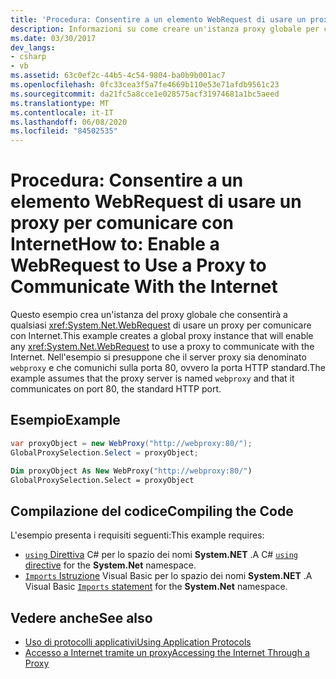 ```yaml
---
title: 'Procedura: Consentire a un elemento WebRequest di usare un proxy per comunicare con Internet'
description: Informazioni su come creare un'istanza proxy globale per consentire a qualsiasi WebRequest di usare un proxy per comunicare con Internet nel .NET Framework.
ms.date: 03/30/2017
dev_langs:
- csharp
- vb
ms.assetid: 63c0ef2c-44b5-4c54-9804-ba0b9b001ac7
ms.openlocfilehash: 0fc33cea3f5a7fe4669b110e53e71afdb9561c23
ms.sourcegitcommit: da21fc5a8cce1e028575acf31974681a1bc5aeed
ms.translationtype: MT
ms.contentlocale: it-IT
ms.lasthandoff: 06/08/2020
ms.locfileid: "84502535"
---
```

# <a name="how-to-enable-a-webrequest-to-use-a-proxy-to-communicate-with-the-internet"></a><span data-ttu-id="a89ef-103">Procedura: Consentire a un elemento WebRequest di usare un proxy per comunicare con Internet</span><span class="sxs-lookup"><span data-stu-id="a89ef-103">How to: Enable a WebRequest to Use a Proxy to Communicate With the Internet</span></span>

<span data-ttu-id="a89ef-104">Questo esempio crea un'istanza del proxy globale che consentirà a qualsiasi <xref:System.Net.WebRequest> di usare un proxy per comunicare con Internet.</span><span class="sxs-lookup"><span data-stu-id="a89ef-104">This example creates a global proxy instance that will enable any <xref:System.Net.WebRequest> to use a proxy to communicate with the Internet.</span></span> <span data-ttu-id="a89ef-105">Nell'esempio si presuppone che il server proxy sia denominato `webproxy` e che comunichi sulla porta 80, ovvero la porta HTTP standard.</span><span class="sxs-lookup"><span data-stu-id="a89ef-105">The example assumes that the proxy server is named `webproxy` and that it communicates on port 80, the standard HTTP port.</span></span>

## <a name="example"></a><span data-ttu-id="a89ef-106">Esempio</span><span class="sxs-lookup"><span data-stu-id="a89ef-106">Example</span></span>

```csharp
var proxyObject = new WebProxy("http://webproxy:80/");
GlobalProxySelection.Select = proxyObject;
```

```vb
Dim proxyObject As New WebProxy("http://webproxy:80/")
GlobalProxySelection.Select = proxyObject
```

## <a name="compiling-the-code"></a><span data-ttu-id="a89ef-107">Compilazione del codice</span><span class="sxs-lookup"><span data-stu-id="a89ef-107">Compiling the Code</span></span>

<span data-ttu-id="a89ef-108">L'esempio presenta i requisiti seguenti:</span><span class="sxs-lookup"><span data-stu-id="a89ef-108">This example requires:</span></span>

- <span data-ttu-id="a89ef-109">[ `using` Direttiva](../../csharp/language-reference/keywords/using-directive.md) C# per lo spazio dei nomi **System.NET** .</span><span class="sxs-lookup"><span data-stu-id="a89ef-109">A C# [`using` directive](../../csharp/language-reference/keywords/using-directive.md) for the **System.Net** namespace.</span></span>
- <span data-ttu-id="a89ef-110">[ `Imports` Istruzione](../../visual-basic/language-reference/statements/imports-statement-net-namespace-and-type.md) Visual Basic per lo spazio dei nomi **System.NET** .</span><span class="sxs-lookup"><span data-stu-id="a89ef-110">A Visual Basic [`Imports` statement](../../visual-basic/language-reference/statements/imports-statement-net-namespace-and-type.md) for the **System.Net** namespace.</span></span>

## <a name="see-also"></a><span data-ttu-id="a89ef-111">Vedere anche</span><span class="sxs-lookup"><span data-stu-id="a89ef-111">See also</span></span>

- [<span data-ttu-id="a89ef-112">Uso di protocolli applicativi</span><span class="sxs-lookup"><span data-stu-id="a89ef-112">Using Application Protocols</span></span>](using-application-protocols.md)
- [<span data-ttu-id="a89ef-113">Accesso a Internet tramite un proxy</span><span class="sxs-lookup"><span data-stu-id="a89ef-113">Accessing the Internet Through a Proxy</span></span>](accessing-the-internet-through-a-proxy.md)

